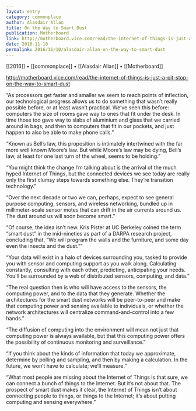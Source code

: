 ```yaml
---
layout: entry
category: commonplace
author: Alasdair Allan
title: On the Way to Smart Dust
publication: Motherboard
link: http://motherboard.vice.com/read/the-internet-of-things-is-just-a-pit-stop-on-the-way-to-smart-dust
date: 2016-11-10
permalink: 2016/11/10/alasdair-allan-on-the-way-to-smart-dust
---
```


[[2016]] • [[commonplace]] • [[Alasdair Allan]] • [[Motherboard]]

http://motherboard.vice.com/read/the-internet-of-things-is-just-a-pit-stop-on-the-way-to-smart-dust

“As processors get faster and smaller we seem to reach points of inflection, our technological progress allows us to do something that wasn’t really possible before, or at least wasn’t practical. We’ve seen this before: computers the size of rooms gave way to ones that fit under the desk. In time those too gave way to slabs of aluminium and glass that we carried around in bags, and then to computers that fit in our pockets, and just happen to also be able to make phone calls.”

“Known as Bell’s law, this proposition is intimately intertwined with the far more well known Moore’s law. But while Moore’s law may be dying, Bell’s law, at least for one last turn of the wheel, seems to be holding.”

“You might think the change I’m talking about is the arrival of the much hyped Internet of Things, but the connected devices we see today are really only the first clumsy steps towards something else. They’re transition technology.”

“Over the next decade or two we can, perhaps, expect to see general purpose computing, sensors, and wireless networking, bundled up in millimeter-scale sensor motes that can drift in the air currents around us. The dust around us will soon become smart.”

“Of course, the idea isn’t new. Kris Pister at UC Berkeley coined the term “smart dust” in the mid-nineties as part of a DARPA research project, concluding that, “We will program the walls and the furniture, and some day even the insects and the dust.””

“Your data will exist in a halo of devices surrounding you, tasked to provide you with sensor and computing support as you walk along. Calculating constantly, consulting with each other, predicting, anticipating your needs. You'll be surrounded by a web of distributed sensors, computing, and data.”

“The real question then is who will have access to the sensors, the computing power, and to the data that they generate. Whether the architectures for the smart dust networks will be peer-to-peer and make that computing power and sensing available to individuals, or whether the network architectures will centralize command-and-control into a few hands.”

“The diffusion of computing into the environment will mean not just that computing power is always available, but that this computing power offers the possibility of continuous monitoring and surveillance.”

“If you think about the kinds of information that today we approximate, determine by polling and sampling, and then by making a calculation. In the future, we won’t have to calculate; we’ll measure.”

“What most people are missing about the Internet of Things is that sure, we can connect a bunch of things to the Internet. But it’s not about that. The prospect of smart dust makes it clear, the Internet of Things isn’t about connecting people to things, or things to the Internet; it’s about putting computing and sensing everywhere.”
